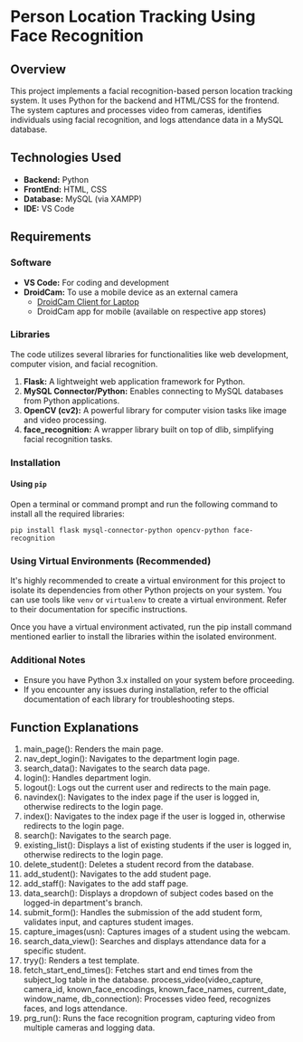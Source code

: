 # Person Location Tracking Using Face Recognition

## Overview
This project implements a facial recognition-based person location tracking system. It uses Python for the backend and HTML/CSS for the frontend. The system captures and processes video from cameras, identifies individuals using facial recognition, and logs attendance data in a MySQL database.

## Technologies Used
* __Backend:__ Python
* __FrontEnd:__ HTML, CSS
* __Database:__ MySQL (via XAMPP)
* __IDE:__ VS Code

## Requirements

### Software
* __VS Code:__ For coding and development
* __DroidCam:__ To use a mobile device as an external camera
     * [DroidCam Client for Laptop](https://www.dev47apps.com/droidcam/windows/)
     * DroidCam app for mobile (available on respective app stores)
       
### Libraries
The code utilizes several libraries for functionalities like web development, computer vision, and facial recognition.

1. __Flask:__ A lightweight web application framework for Python.
2. __MySQL Connector/Python:__ Enables connecting to MySQL databases from Python applications.
3. __OpenCV (cv2):__ A powerful library for computer vision tasks like image and video processing.
4. __face_recognition:__ A wrapper library built on top of dlib, simplifying facial recognition tasks.

### Installation

#### Using `pip`
Open a terminal or command prompt and run the following command to install all the required libraries:

`pip install flask mysql-connector-python opencv-python face-recognition
`
### Using Virtual Environments (Recommended)
It's highly recommended to create a virtual environment for this project to isolate its dependencies from other Python projects on your system. You can use tools like `venv` or `virtualenv` to create a virtual environment. Refer to their documentation for specific instructions.

Once you have a virtual environment activated, run the pip install command mentioned earlier to install the libraries within the isolated environment.

### Additional Notes
* Ensure you have Python 3.x installed on your system before proceeding.
* If you encounter any issues during installation, refer to the official documentation of each library for troubleshooting steps.

## Function Explanations
1. main_page(): Renders the main page.
2. nav_dept_login(): Navigates to the department login page.
3. search_data(): Navigates to the search data page.
4. login(): Handles department login.
5. logout(): Logs out the current user and redirects to the main page.
7. navindex(): Navigates to the index page if the user is logged in, otherwise redirects to the login page.
8. index(): Navigates to the index page if the user is logged in, otherwise redirects to the login page.
9. search(): Navigates to the search page.
10. existing_list(): Displays a list of existing students if the user is logged in, otherwise redirects to the login page.
11. delete_student(): Deletes a student record from the database.
12. add_student(): Navigates to the add student page.
13. add_staff(): Navigates to the add staff page.
14. data_search(): Displays a dropdown of subject codes based on the logged-in department's branch.
15. submit_form(): Handles the submission of the add student form, validates input, and captures student images.
16. capture_images(usn): Captures images of a student using the webcam.
17. search_data_view(): Searches and displays attendance data for a specific student.
18. tryy(): Renders a test template.
19. fetch_start_end_times(): Fetches start and end times from the subject_log table in the database.
process_video(video_capture, camera_id, known_face_encodings, known_face_names, current_date, window_name, db_connection): Processes video feed, recognizes faces, and logs attendance.
20. prg_run(): Runs the face recognition program, capturing video from multiple cameras and logging data.















